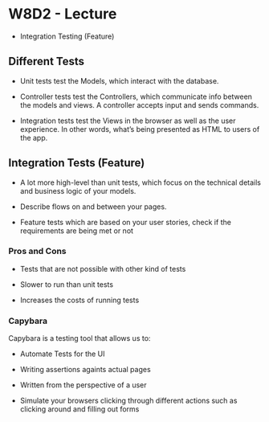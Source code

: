 # W8D2 - Lecture

- Integration Testing (Feature)

## Different Tests

- Unit tests test the Models, which interact with the database.

- Controller tests test the Controllers, which communicate info between the models and views. A controller accepts input and sends commands.

- Integration tests test the Views in the browser as well as the user experience. In other words, what’s being presented as HTML to users of the app.

## Integration Tests (Feature)

- A lot more high-level than unit tests, which focus on the technical details and business logic of your models.

- Describe flows on and between your pages.

- Feature tests which are based on your user stories, check if the requirements are being met or not

### Pros and Cons

- Tests that are not possible with other kind of tests

- Slower to run than unit tests

- Increases the costs of running tests

### Capybara

Capybara is a testing tool that allows us to:

- Automate Tests for the UI

- Writing assertions againts actual pages

- Written from the perspective of a user

- Simulate your browsers clicking through different actions such as clicking around and filling out forms
